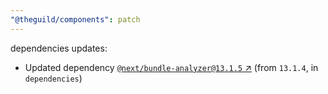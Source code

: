 ```yaml
---
"@theguild/components": patch
---
```

dependencies updates:
  - Updated dependency [`@next/bundle-analyzer@13.1.5` ↗︎](https://www.npmjs.com/package/@next/bundle-analyzer/v/13.1.5) (from `13.1.4`, in `dependencies`)
